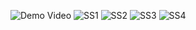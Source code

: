 ![Demo Video]([https://i.imgur.com/PSB7MnA.mp4](https://i.imgur.com/Gz6pumR.mp4))
![SS1](https://imgur.com/7a7aff00-03e9-4616-a116-f3a2e7b0d5af)
![SS2](https://imgur.com/e40cb962-be3d-43ed-86b2-348c9e44fccf)
![SS3](https://imgur.com/984d5756-0fba-47d1-b073-8afbad4e7e48)
![SS4](https://i.imgur.com/Pnw2FDH.jpeg)
